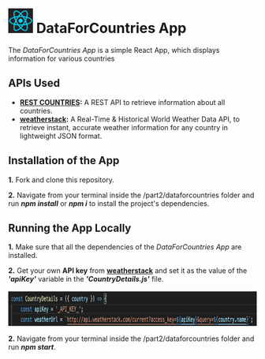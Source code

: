 <h1>
<img src="https://raw.githubusercontent.com/katerina-tziala/fullstackopen2019/master/documentation_images/react_logo.png" alt="react logo" width="50" height="50">
DataForCountries App<br/>
</h1>

The *DataForCountries App* is a simple React App, which displays information for various countries


## APIs Used

* [**REST COUNTRIES**](https://restcountries.eu)**:** A REST API to retrieve information about all countries.
* [**weatherstack**](https://weatherstack.com/)**:** A Real-Time & Historical World Weather Data API, to retrieve instant, accurate weather information for any country in lightweight JSON format.


## Installation of the App
**1.** Fork and clone this repository.

**2.** Navigate from your terminal inside the /part2/dataforcountries folder and run ***npm install*** or ***npm i*** to install the project's dependencies.

## Running the App Locally
**1.** Make sure that all the dependencies of the *DataForCountries App* are installed.

**2.** Get your own **API key** from [**weatherstack**](https://weatherstack.com/) and set it as the value of the ***'apiKey'*** variable in the ***'CountryDetails.js'*** file.<br/><br/>
<img src="https://raw.githubusercontent.com/katerina-tziala/fullstackopen2019/master/documentation_images/dataforcountries_apiKey.png" alt="code snippet in CountryDetails component" width="auto" height="70">

**2.** Navigate from your terminal inside the /part2/dataforcountries folder and run ***npm start***.
